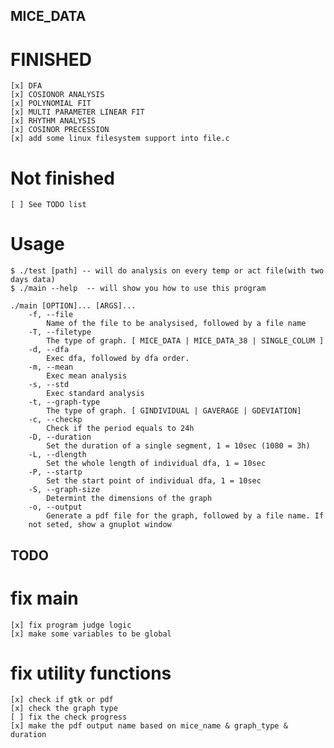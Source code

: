 ## MICE_DATA

# FINISHED 
    [x] DFA 
    [x] COSIONOR ANALYSIS 
    [x] POLYNOMIAL FIT
    [x] MULTI PARAMETER LINEAR FIT 
    [x] RHYTHM ANALYSIS 
    [x] COSINOR PRECESSION
    [x] add some linux filesystem support into file.c 

# Not finished
    [ ] See TODO list

# Usage 
    $ ./test [path] -- will do analysis on every temp or act file(with two days data)
    $ ./main --help  -- will show you how to use this program 

    ./main [OPTION]... [ARGS]... 
    	-f, --file
    	    Name of the file to be analysised, followed by a file name
    	-T, --filetype
    	    The type of graph. [ MICE_DATA | MICE_DATA_38 | SINGLE_COLUM ]
    	-d, --dfa
    	    Exec dfa, followed by dfa order.
    	-m, --mean
    	    Exec mean analysis
    	-s, --std
    	    Exec standard analysis
    	-t, --graph-type
    	    The type of graph. [ GINDIVIDUAL | GAVERAGE | GDEVIATION]
    	-c, --checkp
    	    Check if the period equals to 24h
    	-D, --duration
    	    Set the duration of a single segment, 1 = 10sec (1080 = 3h)
    	-L, --dlength
    	    Set the whole length of individual dfa, 1 = 10sec
    	-P, --startp
    	    Set the start point of individual dfa, 1 = 10sec
    	-S, --graph-size
    	    Determint the dimensions of the graph
    	-o, --output
    	    Generate a pdf file for the graph, followed by a file name. If 
    	not seted, show a gnuplot window


## TODO 
# fix main
    [x] fix program judge logic
    [x] make some variables to be global 
# fix utility functions 
    [x] check if gtk or pdf 
    [x] check the graph type
    [ ] fix the check progress
    [x] make the pdf output name based on mice_name & graph_type & duration 

